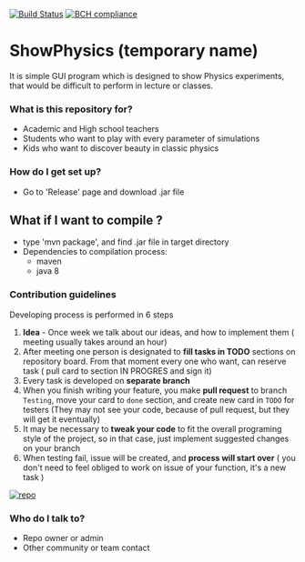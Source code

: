 [![Build Status](https://travis-ci.org/anistratenko/io-project.svg?branch=master)](https://travis-ci.org/anistratenko/io-project)
[![BCH compliance](https://bettercodehub.com/edge/badge/anistratenko/io-project?branch=master)](https://bettercodehub.com/)
# ShowPhysics (temporary name) #

It is simple GUI program which is designed to show Physics experiments, that would be difficult to perform in lecture or classes.

### What is this repository for? ###

 * Academic and High school teachers
 * Students who want to play with every parameter of simulations
 * Kids who want to discover beauty in classic physics

### How do I get set up? ###

 * Go to 'Release' page and download .jar file

 ## What if I want to compile ? ##
 * type 'mvn package', and find .jar file in target directory
 * Dependencies to compilation process:
    * maven
    * java 8

### Contribution guidelines ###

Developing process is performed in 6 steps
1. **Idea** - Once week we talk about our ideas, and how to implement them ( meeting usually takes around an hour)
2. After meeting one person is designated to **fill tasks in TODO** sections on repository board. From that moment every one who want, can reserve task ( pull card to section IN PROGRES and sign it)
3. Every task is developed on **separate branch** 
4. When you finish writing your feature, you make **pull request** to branch `Testing`, move your card to `done` section, and create new card in `TODO` for testers (They may not see your code, because of pull request, but they will get it eventually)
5. It may be necessary to **tweak your code** to fit the overall programing style of the project, so in that case, just implement suggested changes on your branch
6. When testing fail, issue will be created, and **process will start over** ( you don't need to feel obliged to work on issue of your function, it's a new task )

<a href="https://imgbb.com/"><img src="https://image.ibb.co/mCEXSS/repo.png" alt="repo" border="0"></a>

### Who do I talk to? ###

* Repo owner or admin
* Other community or team contact
